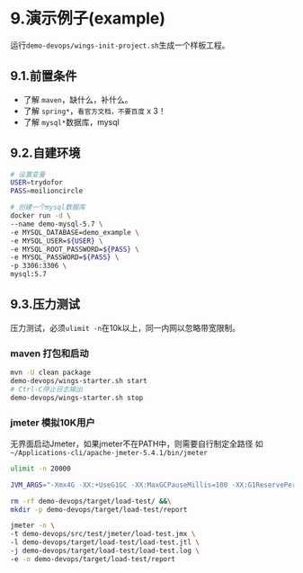 # 9.演示例子(example)

运行`demo-devops/wings-init-project.sh`生成一个样板工程。

## 9.1.前置条件

 * 了解 `maven`，缺什么，补什么。
 * 了解 `spring*`，`看官方文档，不要百度` x 3！
 * 了解 `mysql*`数据库，mysql

## 9.2.自建环境

``` bash
# 设置变量
USER=trydofor
PASS=moilioncircle

# 创建一个mysql数据库
docker run -d \
--name demo-mysql-5.7 \
-e MYSQL_DATABASE=demo_example \
-e MYSQL_USER=${USER} \
-e MYSQL_ROOT_PASSWORD=${PASS} \
-e MYSQL_PASSWORD=${PASS} \
-p 3306:3306 \
mysql:5.7
```

## 9.3.压力测试

压力测试，必须`ulimit -n`在10k以上，同一内网以忽略带宽限制。

### maven 打包和启动

``` bash
mvn -U clean package
demo-devops/wings-starter.sh start
# Ctrl-C停止日志输出
demo-devops/wings-starter.sh stop
```

### jmeter 模拟10K用户

无界面启动Jmeter，如果jmeter不在PATH中，则需要自行制定全路径
如 `~/Applications-cli/apache-jmeter-5.4.1/bin/jmeter`

```bash
ulimit -n 20000

JVM_ARGS="-Xmx4G -XX:+UseG1GC -XX:MaxGCPauseMillis=100 -XX:G1ReservePercent=20"

rm -rf demo-devops/target/load-test/ &&\
mkdir -p demo-devops/target/load-test/report

jmeter -n \
-t demo-devops/src/test/jmeter/load-test.jmx \
-l demo-devops/target/load-test/load-test.jtl \
-j demo-devops/target/load-test/load-test.log \
-e -o demo-devops/target/load-test/report
```
